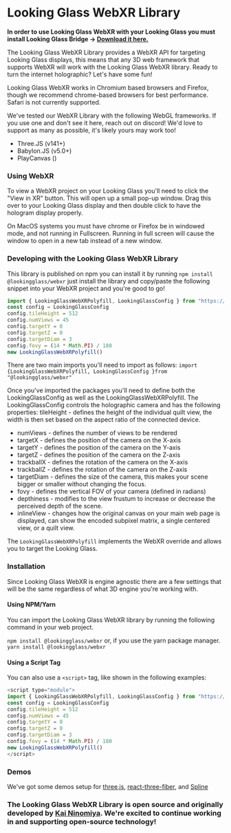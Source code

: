 # Looking Glass WebXR Library

**In order to use Looking Glass WebXR with your Looking Glass you must install Looking Glass Bridge -> [Download it here.](https://lookingglassfactory.com/software/looking-glass-bridge)**

The Looking Glass WebXR Library provides a WebXR API for targeting Looking Glass displays, this means that any 3D web framework that supports WebXR will work with the Looking Glass WebXR library. Ready to turn the internet holographic? Let's have some fun!

Looking Glass WebXR works in Chromium based browsers and Firefox, though we recommend chrome-based browsers for best performance.
Safari is not currently supported.

We've tested our WebXR Library with the following WebGL frameworks. If you use one and don't see it here, reach out on discord! We'd love to support as many as possible, it's likely yours may work too! 
- Three.JS (v141+) 
- Babylon.JS (v5.0+)
- PlayCanvas ()

### Using WebXR
To view a WebXR project on your Looking Glass you'll need to click the "View in XR" button. 
This will open up a small pop-up window. 
Drag this over to your Looking Glass display and then double click to have the hologram display properly. 

On MacOS systems you must have chrome or Firefox be in windowed mode, and not running in Fullscreen. Running in full screen will cause the window to open in a new tab instead of a new window. 

### Developing with the Looking Glass WebXR Library

This library is published on npm you can install it by running `npm install @lookingglass/webxr` just install the library and copy/paste the following snippet into your WebXR project and you're good to go! 

```javascript
import { LookingGlassWebXRPolyfill, LookingGlassConfig } from "https://unpkg.com/@lookingglass/webxr@0.1.9/dist/@lookingglass/webxr.js"
const config = LookingGlassConfig
config.tileHeight = 512
config.numViews = 45
config.targetY = 0
config.targetZ = 0
config.targetDiam = 3
config.fovy = (14 * Math.PI) / 180
new LookingGlassWebXRPolyfill()
```

There are two main imports you'll need to import as follows:
`import {LookingGlassWebXRPolyfill, LookingGlassConfig }from "@lookingglass/webxr"`

Once you've imported the packages you'll need to define both the LookingGlassConfig as well as the LookingGlassWebXRPolyfill.
The LookingGlassConfig controls the holographic camera and has the following properties:
tileHeight   - defines the height of the individual quilt view, the width is then set based on the aspect ratio of the connected device.
- numViews   - defines the number of views to be rendered
- targetX    - defines the position of the camera on the X-axis
- targetY    - defines the position of the camera on the Y-axis
- targetZ    - defines the position of the camera on the Z-axis
- trackballX - defines the rotation of the camera on the X-axis
- trackballZ - defines the rotation of the camera on the Z-axis
- targetDiam - defines the size of the camera, this makes your scene bigger or smaller without changing the focus.
- fovy       - defines the vertical FOV of your camera (defined in radians)
- depthiness - modifies to the view frustum to increase or decrease the perceived depth of the scene.
- inlineView - changes how the original canvas on your main web page is displayed, can show the encoded subpixel matrix, a single centered view, or a quilt view.

The `LookingGlassWebXRPolyfill` implements the WebXR override and allows you to target the Looking Glass.

### Installation
Since Looking Glass WebXR is engine agnostic there are a few settings that will be the same regardless of what 3D engine you're working with. 

#### Using NPM/Yarn
You can import the Looking Glass WebXR library by running the following command in your web project.

`npm install @lookingglass/webxr`
or, if you use the yarn package manager. 
`yarn install @lookingglass/webxr`

#### Using a Script Tag
You can also use a `<script>` tag, like shown in the following examples: 

```javascript
<script type="module">
import { LookingGlassWebXRPolyfill, LookingGlassConfig } from "https://unpkg.com/@lookingglass/webxr@0.1.9/dist/@lookingglass/webxr.js"
const config = LookingGlassConfig
config.tileHeight = 512
config.numViews = 45
config.targetY = 0
config.targetZ = 0
config.targetDiam = 3
config.fovy = (14 * Math.PI) / 180
new LookingGlassWebXRPolyfill()
</script>
```

### Demos
We've got some demos setup for [three.js](https://docs.lookingglassfactory.com/developer-tools/webxr/three.js), [react-three-fiber](https://docs.lookingglassfactory.com/developer-tools/webxr/react-three-fiber), and [Spline](https://docs.lookingglassfactory.com/developer-tools/webxr/spline)

### The Looking Glass WebXR Library is open source and originally developed by [Kai Ninomiya](https://kai.graphics). We're excited to continue working in and supporting open-source technology!
